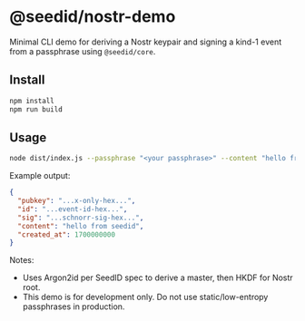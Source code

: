 # @seedid/nostr-demo

Minimal CLI demo for deriving a Nostr keypair and signing a kind-1 event from a passphrase using `@seedid/core`.

## Install

```sh
npm install
npm run build
```

## Usage

```sh
node dist/index.js --passphrase "<your passphrase>" --content "hello from seedid"
```

Example output:

```json
{
  "pubkey": "...x-only-hex...",
  "id": "...event-id-hex...",
  "sig": "...schnorr-sig-hex...",
  "content": "hello from seedid",
  "created_at": 1700000000
}
```

Notes:
- Uses Argon2id per SeedID spec to derive a master, then HKDF for Nostr root.
- This demo is for development only. Do not use static/low-entropy passphrases in production.
